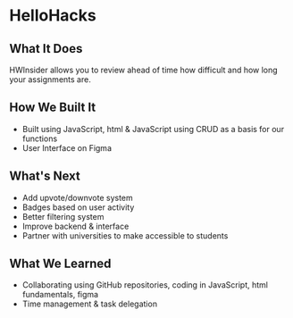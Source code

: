 # HelloHacks

## What It Does
HWInsider allows you to review ahead of time how difficult and how long your assignments are. 


## How We Built It
- Built using JavaScript, html & JavaScript using CRUD as a basis for our functions
- User Interface on Figma

## What's Next
- Add upvote/downvote system
- Badges based on user activity
- Better filtering system
- Improve backend & interface
- Partner with universities to make accessible to students
## What We Learned
- Collaborating using GitHub repositories, coding in JavaScript, html fundamentals, figma
- Time management & task delegation 
